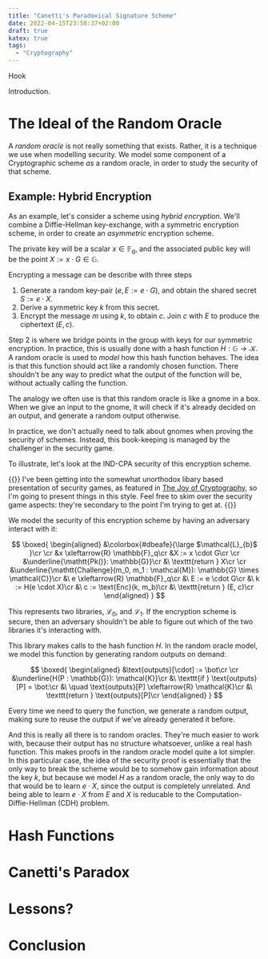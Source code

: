 ```yaml
---
title: "Canetti's Paradoxical Signature Scheme"
date: 2022-04-15T23:58:37+02:00
draft: true
katex: true
tags:
  - "Cryptography"
---
```


Hook

<!--more-->

Introduction.

# The Ideal of the Random Oracle

A *random oracle* is not really something that exists. Rather,
it is a technique we use when modelling security. We
model some component of a Cryptographic scheme *as* a random
oracle, in order to study the security of that scheme.

## Example: Hybrid Encryption

As an example, let's consider a scheme using *hybrid encryption*.
We'll combine a Diffie-Hellman key-exchange, with a symmetric
encryption scheme, in order to create an *asymmetric* encryption
scheme.

The private key will be a scalar $x \in \mathbb{F}_q$,
and the associated public key will be the point
${X := x \cdot G \in \mathbb{G}}$.

Encrypting a message can be describe with three steps

1. Generate a random key-pair $(e, E := e \cdot G)$, and obtain the shared secret ${S := e \cdot X}$.
2. Derive a symmetric key $k$ from this secret.
3. Encrypt the message $m$ using $k$, to obtain $c$. Join $c$ with $E$ to produce the ciphertext $(E, c)$.

Step 2 is where we bridge points in the group with
keys for our symmetric encryption. In practice, this is usually done
with a hash function $H : \mathbb{G} \to \mathcal{K}$.
A random oracle is used to *model* how this hash function behaves.
The idea is that this function should act like a randomly
chosen function. There shouldn't be any way to predict
what the output of the function will be, without actually
calling the function.

The analogy we often use is that this random oracle
is like a gnome in a box. When we give an input to the gnome,
it will check if it's already decided on an output, and
generate a random output otherwise.

In practice, we don't actually need to talk about gnomes
when proving the security of schemes. Instead, this book-keeping
is managed by the challenger in the security game.

To illustrate, let's look at the $\text{IND-CPA}$ security
of this encryption scheme.

{{<note>}}
I've been getting into the somewhat unorthodox libary based presentation of security games, as featured in
[The Joy of Cryptography](https://joyofcryptography.com/),
so I'm going to present things in this style. Feel free
to skim over the security game aspects: they're secondary
to the point I'm trying to get at.
{{</note>}}

We model the security of this encryption scheme by
having an adversary interact with it:

$$
\boxed{
\begin{aligned}
&\colorbox{#dbeafe}{\large
  $\mathcal{L}_{b}$
}\cr
\cr
&x \xleftarrow{R} \mathbb{F}_q\cr
&X := x \cdot G\cr
\cr
&\underline{\mathtt{Pk()}: \mathbb{G}}\cr
&\ \texttt{return } X\cr
\cr
&\underline{\mathtt{Challenge}(m_0, m_1 : \mathcal{M}): \mathbb{G} \times \mathcal{C}}\cr
&\ e \xleftarrow{R} \mathbb{F}_q\cr
&\ E := e \cdot G\cr
&\ k := H(e \cdot X)\cr
&\ c := \text{Enc}(k, m_b)\cr
&\ \texttt{return } (E, c)\cr
\end{aligned}
}
$$

This represents two libraries, $\mathcal{L}_0$, and $\mathcal{L}_1$.
If the encryption scheme is secure, then an adversary shouldn't
be able to figure out which of the two libraries it's interacting with.

This library makes calls to the hash function $H$. In the random
oracle model, we model this function by generating random
outputs on demand:

$$
\boxed{
\begin{aligned}
&\text{outputs}[\cdot] := \bot\cr
\cr
&\underline{H(P : \mathbb{G}): \mathcal{K}}\cr
&\ \texttt{if } \text{outputs}[P] = \bot:\cr
&\ \quad \text{outputs}[P] \xleftarrow{R} \mathcal{K}\cr
&\ \texttt{return } \text{outputs}[P]\cr
\end{aligned}
}
$$

Every time we need to query the function, we generate a random
output, making sure to reuse the output if we've already
generated it before.

And this is really all there is to random oracles. They're
much easier to work with, because their output has no structure
whatsoever, unlike a real hash function. This makes proofs
in the random oracle model quite a lot simpler. In this
particular case, the idea of the security proof is essentially
that the only way to break the scheme would be to somehow
gain information about the key $k$, but because we model
$H$ as a random oracle, the only way to do that would be
to learn $e \cdot X$, since the output
is completely unrelated. And being able to learn $e \cdot X$
from $E$ and $X$ is reducable to the Computation-Diffie-Hellman
(CDH) problem.

# Hash Functions

# Canetti's Paradox

# Lessons?

# Conclusion
